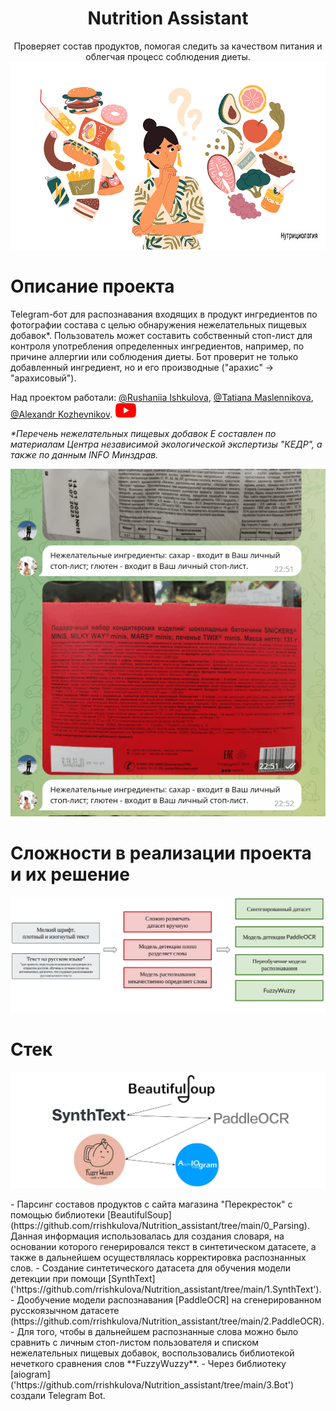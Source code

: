 <h1 align="center">Nutrition Assistant</a></h1>

<p align="center" >   
Проверяет состав продуктов, помогая следить за качеством питания и облегчая процесс соблюдения диеты. 
<img src="images/logo.jpg" alt="bash"/>
</p>

<h1 align="left">Описание проекта</a></h1>

Telegram-бот для распознавания входящих в продукт ингредиентов по фотографии состава с целью обнаружения нежелательных пищевых добавок*. Пользователь может составить собственный стоп-лист для контроля употребления определенных ингредиентов, например, по причине аллергии или соблюдения диеты. Бот проверит не только добавленный ингредиент, но и его производные ("арахис" -> "арахисовый").   

Над проектом работали: [@Rushaniia Ishkulova](https://github.com/rrishkulova), [@Tatiana Maslennikova](https://github.com/Tanchik24), [@Alexandr Kozhevnikov](https://github.com/Sand478). <a href="https://youtu.be/EjCPQiNYnJo"><img src="images/YT_logo.png" alt=""></a>

*\*Перечень нежелательных пищевых добавок Е составлен по материалам Центра независимой экологической экспертизы "КЕДР", а также по данным INFO Минздрав.*

<p align="center" >   
<img src="images/gif.gif" alt="bash"/>
</p>   

<h1 align="left">Сложности в реализации проекта и их решение</a></h1> 
<p align="center" >   
<img src="images/problems.png" alt="bash"/>
</p>   

<h1 align="left">Стек</a></h1>
<p align="center" >   
<img src="images/libraries.png" alt="bash"/>
</p>   
- Парсинг составов продуктов с сайта магазина "Перекресток" с помощью библиотеки [BeautifulSoup](https://github.com/rrishkulova/Nutrition_assistant/tree/main/0_Parsing). Данная информация использовалась для создания словаря, на основании которого генерировался текст в синтетическом датасете, а также в дальнейшем осуществлялась корректировка распознанных слов.    
- Создание синтетического датасета для обучения модели детекции при помощи [SynthText]('https://github.com/rrishkulova/Nutrition_assistant/tree/main/1.SynthText').   
- Дообучение модели распознавания [PaddleOCR] на сгенерированном русскоязычном датасете (https://github.com/rrishkulova/Nutrition_assistant/tree/main/2.PaddleOCR).   
- Для того, чтобы в дальнейшем распознанные слова можно было сравнить с личным стоп-листом пользователя и списком нежелательных пищевых добавок, воспользовались библиотекой нечеткого сравнения слов **FuzzyWuzzy**.    
- Через библиотеку [aiogram]('https://github.com/rrishkulova/Nutrition_assistant/tree/main/3.Bot') создали Telegram Bot.
